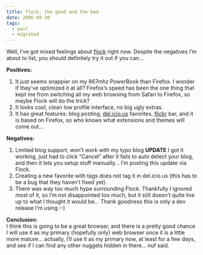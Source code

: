 ```yaml
---
title: flock, the good and the bad
date: 2006-09-30
tags:
  - post
  - migrated
---
```


Well, I’ve got mixed feelings about [flock](http://www.flock.com/) right now. Despite the negatives I’m about to list, you should definitely try it out if you can…

**Positives:**

1. It just seems snappier on my 867mhz PowerBook than Firefox. I wonder if they’ve optimized it at all? Firefox’s speed has been the one thing that kept me from switching all my web browsing from Safari to Firefox, so maybe Flock will do the trick?
2. It looks cool, clean low profile interface, no big ugly extras.
3. It has great features: blog posting, [del.icio.us](http://del.icio.us) favorites, [flickr](http://flickr.com) bar, and it is based on Firefox, so who knows what extensions and themes will come out…

**Negatives:**

1. Limited blog support, won’t work with my typo blog **UPDATE** I got it working, just had to click “Cancel” after it fails to auto detect your blog, and then it lets you setup stuff manually… I’m posting this update via Flock.
2. Creating a new favorite with tags does not tag it in del.icio.us (this has to be a bug that they haven’t fixed yet).
3. There was way too much hype surrounding Flock. Thankfully I ignored most of it, so I’m not disappointed too much, but it still doesn’t quite live up to what I thought it would be… Thank goodness this is only a dev release I’m using :-)

**Conclusion:**  
I think this is going to be a great browser, and there is a pretty good chance I will use it as my primary (hopefully only) web browser once it is a little more mature… actually, I’ll use it as my primary now, at least for a few days, and see if I can find any other nuggets hidden in there… nuf said.
